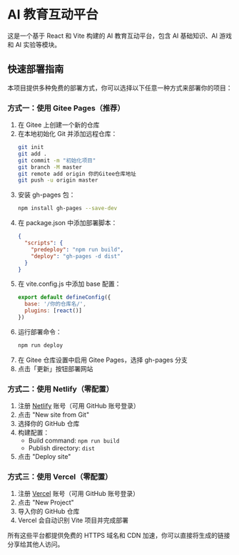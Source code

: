 # AI 教育互动平台

这是一个基于 React 和 Vite 构建的 AI 教育互动平台，包含 AI 基础知识、AI 游戏和 AI 实验等模块。

## 快速部署指南

本项目提供多种免费的部署方式，你可以选择以下任意一种方式来部署你的项目：

### 方式一：使用 Gitee Pages（推荐）

1. 在 Gitee 上创建一个新的仓库
2. 在本地初始化 Git 并添加远程仓库：
   ```bash
   git init
   git add .
   git commit -m "初始化项目"
   git branch -M master
   git remote add origin 你的Gitee仓库地址
   git push -u origin master
   ```
3. 安装 gh-pages 包：
   ```bash
   npm install gh-pages --save-dev
   ```
4. 在 package.json 中添加部署脚本：
   ```json
   {
     "scripts": {
       "predeploy": "npm run build",
       "deploy": "gh-pages -d dist"
     }
   }
   ```
5. 在 vite.config.js 中添加 base 配置：
   ```javascript
   export default defineConfig({
     base: '/你的仓库名/',
     plugins: [react()]
   })
   ```
6. 运行部署命令：
   ```bash
   npm run deploy
   ```
7. 在 Gitee 仓库设置中启用 Gitee Pages，选择 gh-pages 分支
8. 点击「更新」按钮部署网站

### 方式二：使用 Netlify（零配置）

1. 注册 [Netlify](https://www.netlify.com/) 账号（可用 GitHub 账号登录）
2. 点击 "New site from Git"
3. 选择你的 GitHub 仓库
4. 构建配置：
   - Build command: `npm run build`
   - Publish directory: `dist`
5. 点击 "Deploy site"

### 方式三：使用 Vercel（零配置）

1. 注册 [Vercel](https://vercel.com/) 账号（可用 GitHub 账号登录）
2. 点击 "New Project"
3. 导入你的 GitHub 仓库
4. Vercel 会自动识别 Vite 项目并完成部署

所有这些平台都提供免费的 HTTPS 域名和 CDN 加速，你可以直接将生成的链接分享给其他人访问。
